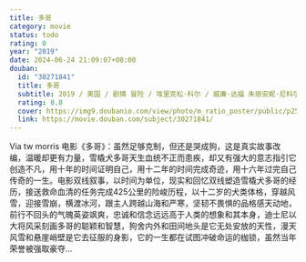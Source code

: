 ```yaml
---
title: 多哥
category: movie
status: todo
rating: 0
year: "2019"
date: 2024-06-24 21:09:07+08:00
douban:
  id: "30271841"
  title: 多哥
  subtitle: 2019 / 美国 / 剧情 冒险 / 埃里克松·科尔 / 威廉·达福 朱丽安妮·尼科尔森
  rating: 8.8
  cover: https://img9.doubanio.com/view/photo/m_ratio_poster/public/p2575882765.jpg
  link: https://movie.douban.com/subject/30271841/
---
```


Via tw morris 电影《多哥》：虽然足够克制，但还是哭成狗，这是真实故事改编，温暖却更有力量，雪橇犬多哥天生血统不正而患疾，却又有强大的意志指引它创造不凡，用十年的时间证明自己，用十二年的时间完成奇迹，用十六年过完自己传奇的一生。电影双线叙事，以时间为单位，现实和回忆双线塑造雪橇犬多哥的经历，接送救命血清的任务完成425公里的险峻历程，以十二岁的犬类体格，穿越风雪，迎接雪崩，横渡冰河，跟主人跨越山海和严寒，坚韧不畏惧的品格感天动地，前行不回头的气魄英姿飒爽，忠诚和信念远远高于人类的想象和其本身，迪士尼以大将风采刻画多哥的聪颖和智慧，狗舍内外和田间地头是它无处安放的天性，漫天风雪和悬崖峭壁是它去征服的身影，它的一生都在试图冲破命运的枷锁，虽然当年荣誉被强取豪夺…
